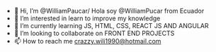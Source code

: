 - 👋 Hi, I’m @WilliamPaucar/ Hola soy @WilliamPucar from Ecuador
- 👀 I’m interested in learn to improve my knowledge
- 🌱 I’m currently learning JS, HTML, CSS, REACT JS AND ANGULAR
- 💞️ I’m looking to collaborate on FRONT END PROJECTS
- 📫 How to reach me crazzy.wili1990@hotmail.com 

<!---
WilliamPaucar/WilliamPaucar is a ✨ special ✨ repository because its `README.md` (this file) appears on your GitHub profile.
You can click the Preview link to take a look at your changes.
--->
